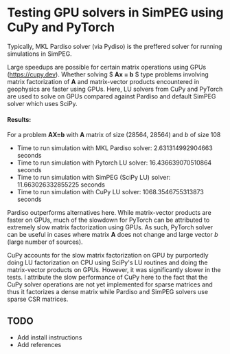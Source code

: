 # Testing GPU solvers in SimPEG using CuPy and PyTorch

Typically, MKL Pardiso solver (via Pydiso) is the preffered solver for running simulations in SimPEG. 

Large speedups are possible for certain matrix operations using GPUs (https://cupy.dev). Whether solving $ **Ax = b** $ type problems involving matrix factorization of **A** and matrix-vector products encountered in geophysics are faster using GPUs. Here, LU solvers from CuPy and PyTorch are used to solve on GPUs compared against Pardiso and default SimPEG solver which uses SciPy.

#### Results:
For a problem **AX=b** with **A** matrix of size (28564, 28564) and _b_ of size 108
- Time to run simulation with MKL Pardiso solver: 2.631314992904663 seconds
- Time to run simulation with Pytorch LU solver: 16.436639070510864 seconds
- Time to run simulation with SimPEG (SciPy LU) solver: 11.663026332855225 seconds
- Time to run simulation with CuPy LU solver: 1068.3546755313873 seconds

Pardiso outperforms alternatives here. While matrix-vector products are faster on GPUs, much of the slowdown for PyTorch can be attributed to extremely slow matrix factorization using GPUs. As such, PyTorch solver can be useful in cases where matrix **A** does not change and large vector _b_ (large number of sources).

CuPy accounts for the slow matrix factorization on GPU by purportedly doing LU factorization on CPU using SciPy's LU routines and doing the matrix-vector products on GPUs. However, it was significantly slower in the tests. I attribute the slow performance of CuPy here to the fact that the CuPy solver operations are not yet implemented for sparse matrices and thus it factorizes a dense matrix while Pardiso and SimPEG solvers use sparse CSR matrices. 


## TODO
- Add install instructions
- Add references

